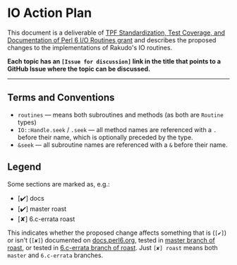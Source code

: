 # IO Action Plan

This document is a deliverable of [TPF Standardization, Test Coverage, and
Documentation of Perl 6 I/O Routines
grant](http://news.perlfoundation.org/2017/01/grant-proposal-standardization.html)
and describes the proposed changes to the implementations of Rakudo's IO
routines.

**Each topic has an `[Issue for discussion]` link in the title that points to
a GitHub Issue where the topic can be discussed.**

---------------

## Terms and Conventions

- `routines` — means both subroutines and methods (as both are `Routine` types)
- `IO::Handle.seek` / `.seek` — all method names are referenced with a `.`
before their name, which is optionally preceded by the type.
- `&seek` — all subroutine names are referenced with a `&` before their name.

## Legend

Some sections are marked as, e.g.:

- [✔️] docs
- [✔️] master roast
- [✘] 6.c-errata roast

This indicates whether the proposed change affects something that is (`[✔️]`) or
isn't (`[✘]`) documented on [docs.perl6.org](https://docs.perl6.org),
tested in [master branch of roast](https://github.com/perl6/roast), or tested in
[6.c-errata branch of roast](https://github.com/perl6/roast/tree/6.c-errata).
Just `[✘] roast` means both `master` and `6.c-errata` branches.
